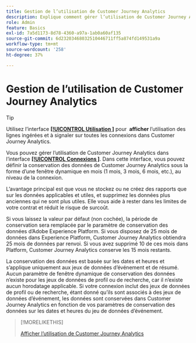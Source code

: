 ```yaml
---
title: Gestion de l’utilisation de Customer Journey Analytics
description: Explique comment gérer l’utilisation de Customer Journey Analytics.
role: Admin
feature: Basics
exl-id: 7a5d1173-8d78-4360-a97a-1ab0a60af135
source-git-commit: 6d23203468032510446711ff5a874fd149531a9a
workflow-type: tm+mt
source-wordcount: '258'
ht-degree: 37%

---
```


# Gestion de l’utilisation de Customer Journey Analytics

>[!TIP]
>
>Utilisez l’interface [**[!UICONTROL Utilisation &#x200B;]**](/help/connections/manage-connections.md#usage) pour **&#x200B; afficher &#x200B;** l’utilisation des lignes ingérées et à signaler sur toutes les connexions dans Customer Journey Analytics.



Vous pouvez gérer l’utilisation de Customer Journey Analytics dans l’interface [**[!UICONTROL Connexions &#x200B;]**](/help/connections/create-connection.md). Dans cette interface, vous pouvez définir la conservation des données de Customer Journey Analytics sous la forme d’une fenêtre dynamique en mois (1 mois, 3 mois, 6 mois, etc.), au niveau de la connexion.

Lʼavantage principal est que vous ne stockez ou ne créez des rapports que sur les données applicables et utiles, et supprimez les données plus anciennes qui ne sont plus utiles. Elle vous aide à rester dans les limites de votre contrat et réduit le risque de surcoût.

Si vous laissez la valeur par défaut (non cochée), la période de conservation sera remplacée par le paramètre de conservation des données d’Adobe Experience Platform. Si vous disposez de 25 mois de données dans Experience Platform, Customer Journey Analytics obtiendra 25 mois de données par renvoi. Si vous avez supprimé 10 de ces mois dans Platform, Customer Journey Analytics conserve les 15 mois restants.

La conservation des données est basée sur les dates et heures et s’applique uniquement aux jeux de données d’événement et de résumé. Aucun paramètre de fenêtre dynamique de conservation des données nʼexiste pour les jeux de données de profil ou de recherche, car il nʼexiste aucun horodatage applicable. Si votre connexion inclut des jeux de données de profil ou de recherche, étant donné qu’ils sont associés à des jeux de données d’événement, les données sont conservées dans Customer Journey Analytics en fonction de vos paramètres de conservation des données sur les dates et heures du jeu de données d’événement.


>[!MORELIKETHIS]
>
>[Afficher l’utilisation de Customer Journey Analytics](/help/connections/manage-connections.md#usage)

